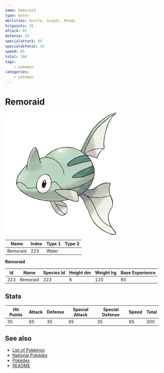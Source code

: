 ```yaml
---
name: Remoraid
type: Water
abilities: Hustle, Sniper, Moody
hitpoints: 35
attack: 65
defense: 35
specialattack: 65
specialdefense: 35
speed: 65
total: 300
tags:
    - pokemon
categories:
    - pokemon
---
```


# Remoraid


![Remoraid](images/223.png)

| **Name** | **Index** | **Type 1** | **Type 2** |
|----|----|----|----|
| Remoraid | 223 | Water  |  |

**Remoraid** 




| **Id** | **Name** | **Species Id** | **Height dm** | **Weight hg** | **Base Experience** |
|--------|----------|----------------|------------|------------|---------------------|
| 223 | Remoraid | 223 | 6 | 120 | 60 |



## Stats

| **Hit Points** | **Attack** | **Defense** | **Special Attack** | **Special Defense** | **Speed** | **Total** |
|----------------|------------|-------------|--------------------|---------------------|-----------|-----------|
| 35 | 65 | 35 | 65 | 35 | 65 | 300 |

## See also

- [List of Pokémon](../pokemon.md)
- [National Pokédex](../national_pokedex.md)
- [Pokédex](../pokedex.md)
- [README](../README.md)

